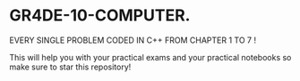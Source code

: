 # GR4DE-10-COMPUTER.
EVERY SINGLE PROBLEM CODED IN C++ FROM CHAPTER 1 TO 7 ! 


This will help you with your practical exams and your practical notebooks so make sure to star this repository!
